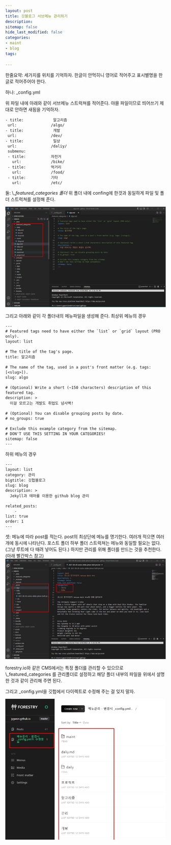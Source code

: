 ```yaml
---
layout: post
title: 깃블로그 서브메뉴 관리하기
description: 
sitemap: false
hide_last_modified: false
categories:
- maint
- blog
tags: 

---
```

한줄요약: 세가지를 위치를 기억하자. 한글이 안먹히니 영어로 적어주고 표시별명을 한글로 적어주어야 한다.

하나: _config.yml

위 파일 내에 아래와 같이 서브메뉴 스트럭쳐를 적어준다. 야믈 파일이므로 띄어쓰기 제대로 안하면 새됨을 기억하자.

    - title:             알고리즘
     url:               /algo/
    - title:             개발
     url:               /dev/
    - title:             일상
     url:               /daliy/
     submenu:
     - title:           자전거
       url:             /bike/
     - title:           먹거리
       url:             /food/
     - title:           기타
       url:             /etc/

둘: \\__featured_categories 폴더_
위 폴더 내에 confing에 한것과 동일하게 파일 및 폴더 스트럭쳐를 설정해 준다.

![](/uploads/20220420_095658.jpg)

그리고 아래와 같이 각 폴더내의 메뉴파일을 생성해 준다.
최상위 메뉴의 경우

    ---
    # Featured tags need to have either the `list` or `grid` layout (PRO only).
    layout: list
    
    # The title of the tag's page.
    title: 알고리즘
    
    # The name of the tag, used in a post's front matter (e.g. tags: [<slug>]).
    slug: algo
    
    # (Optional) Write a short (~150 characters) description of this featured tag.
    description: >
      이걸 모르고는 개발도 취업도 넘사벽! 
    
    # (Optional) You can disable grouping posts by date.
    # no_groups: true
    
    # Exclude this example category from the sitemap.
    # DON'T USE THIS SETTING IN YOUR CATEGORIES!
    sitemap: false
    ---

하위 메뉴의 경우

    ---
    layout: list
    category: 관리
    bigtitle: 깃헙블로그
    slug: blog
    description: >
      Jekyll과 테마를 이용한 github blog 관리
    
    related_posts:
        -
    list: true
    order: 1
    ---

셋: 메뉴에 따라 post를 적는다. post의 최상단에 메뉴를 명기한다. 여러개 적으면 여러개에 동시에 나타난다. 포스트 폴더 하부 폴더 스트럭쳐는 메뉴와 동일할 필요는 없다.(그냥 루트에 다 때려 넣어도 된다.) 하지만 관리를 위해 폴더를 만드는 것을 추천한다. (아래 빨간박스 참고)![](/uploads/aa20220420_100139.jpg)

forestry.io와 같은 CMS에서는 특정 폴더를 관리할 수 있으므로 \\_featured_categories 를 관리폴더로 설정하고 해당 폴더 내부의 파일을
위에서 설명한 것과 같이 관리해 주면 된다.

그리고 _config.yml을 깃헙에서 다이렉트로 수정해 주는 걸 잊지 말자.

![](/uploads/bb20220420_103304.jpg)